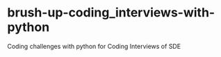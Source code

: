 # brush-up-coding_interviews-with-python
Coding challenges with python for Coding Interviews of SDE
